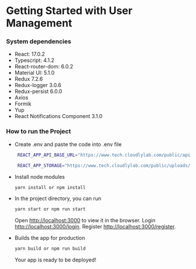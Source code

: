# Getting Started with User Management

### System dependencies

-   React: 17.0.2
-   Typescript: 4.1.2
-   React-router-dom: 6.0.2
-   Material UI: 5.1.0
-   Redux 7.2.6
-   Redux-logger 3.0.6
-   Redux-persist 6.0.0
-   Axios
-   Formik
-   Yup
-   React Notifications Component 3.1.0

### How to run the Project

-   Create .env and paste the code into .env file

    ```bash
     REACT_APP_API_BASE_URL="https://www.tech.cloudlylab.com/public/api"

     REACT_APP_STORAGE="https://www.tech.cloudlylab.com/public/uploads/"
    ```

-   Install node modules

    ```bash
    yarn install or npm install
    ```

-   In the project directory, you can run

    ```bash
    yarn start or npm run start
    ```

    Open [http://localhost:3000](http://localhost:3000) to view it in the browser.
    Login [http://localhost:3000/login](http://localhost:3000/login).
    Register [http://localhost:3000/register](http://localhost:3000/register).

-   Builds the app for production
    ```bash
    yarn build or npm run build
    ```
    Your app is ready to be deployed!
